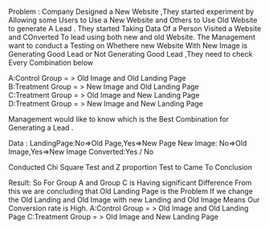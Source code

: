 Problem :
Company Designed a New Website ,They started experiment by Allowing some Users to Use a New Website and Others to Use Old Website to generate A Lead .
They started Taking Data Of a Person Visited a Website and COnverted To lead using both new and old Website.
The Management want to conduct a Testing on Whethere new Website With New Image is Generating Good Lead or Not Generating Good Lead ,They need to check Every Combination below

A:Control Group = > Old Image and Old Landing Page <br>
B:Treatment Group = > New Image and Old Landing Page <br>
C:Treatment Group = > Old Image and New Landing Page <br>
D:Treatment Group = > New Image and New Landing Page <br>

Management would like to know which is the Best Combination for Generating a Lead .


Data :
LandingPage:No=>Old Page,Yes=>New Page
New Image: No=>Old Image,Yes=>New Image
Converted:Yes / No

Conducted Chi Square Test and Z proportion Test to Came To Conclusion 


Result:
So For Group A and Group C is Having significant Difference From this we are concluding that Old Landing Page is the Problem If we change the Old Landing and Old Image with new Landing and Old Image Means Our Conversion rate is High.
A:Control Group = > Old Image and Old Landing Page C:Treatment Group = > Old Image and New Landing Page
